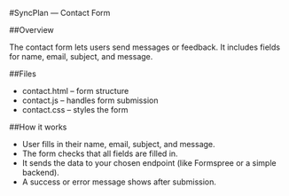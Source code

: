 #SyncPlan — Contact Form 

##Overview

The contact form lets users send messages or feedback. It includes fields for name, email, subject, and message.

##Files
- contact.html – form structure
- contact.js – handles form submission
- contact.css – styles the form

##How it works

- User fills in their name, email, subject, and message.
- The form checks that all fields are filled in.
- It sends the data to your chosen endpoint (like Formspree or a simple backend).
- A success or error message shows after submission.
